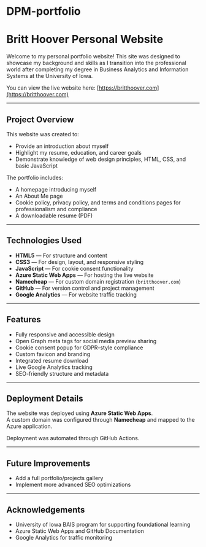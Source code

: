 # DPM-portfolio
# Britt Hoover Personal Website

Welcome to my personal portfolio website! This site was designed to showcase my background and skills as I transition into the professional world after completing my degree in Business Analytics and Information Systems at the University of Iowa.

You can view the live website here: [https://britthoover.com](https://britthoover.com)

---

## Project Overview

This website was created to:
- Provide an introduction about myself
- Highlight my resume, education, and career goals
- Demonstrate knowledge of web design principles, HTML, CSS, and basic JavaScript

The portfolio includes:
- A homepage introducing myself
- An About Me page
- Cookie policy, privacy policy, and terms and conditions pages for professionalism and compliance
- A downloadable resume (PDF)

---

## Technologies Used

- **HTML5** — For structure and content
- **CSS3** — For design, layout, and responsive styling
- **JavaScript** — For cookie consent functionality
- **Azure Static Web Apps** — For hosting the live website
- **Namecheap** — For custom domain registration (`britthoover.com`)
- **GitHub** — For version control and project management
- **Google Analytics** — For website traffic tracking

---

## Features

- Fully responsive and accessible design
- Open Graph meta tags for social media preview sharing
- Cookie consent popup for GDPR-style compliance
- Custom favicon and branding
- Integrated resume download
- Live Google Analytics tracking
- SEO-friendly structure and metadata

---

## Deployment Details

The website was deployed using **Azure Static Web Apps**.  
A custom domain was configured through **Namecheap** and mapped to the Azure application.

Deployment was automated through GitHub Actions.

---

## Future Improvements

- Add a full portfolio/projects gallery
- Implement more advanced SEO optimizations

---

## Acknowledgements

- University of Iowa BAIS program for supporting foundational learning
- Azure Static Web Apps and GitHub Documentation
- Google Analytics for traffic monitoring
